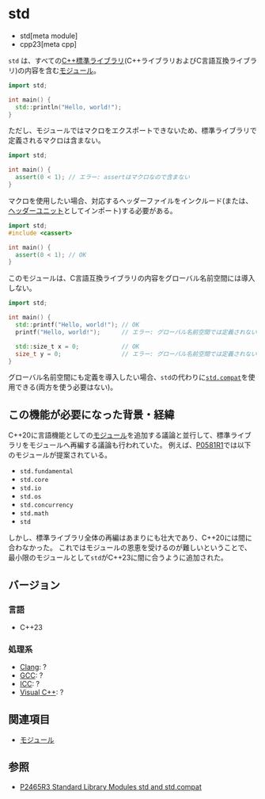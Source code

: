 # std
* std[meta module]
* cpp23[meta cpp]

`std` は、すべての[C++標準ライブラリ](/reference.md)(C++ライブラリおよびC言語互換ライブラリ)の内容を含む[モジュール](/lang/cpp20/modules.md)。

```cpp example
import std;

int main() {
  std::println("Hello, world!");
}
```

ただし、モジュールではマクロをエクスポートできないため、標準ライブラリで定義されるマクロは含まない。

```cpp example
import std;

int main() {
  assert(0 < 1); // エラー: assertはマクロなので含まない
}
```

マクロを使用したい場合、対応するヘッダーファイルをインクルード(または、[ヘッダーユニット](/lang/cpp20/modules.md)としてインポート)する必要がある。

```cpp example
import std;
#include <cassert>

int main() {
  assert(0 < 1); // OK
}
```

このモジュールは、C言語互換ライブラリの内容をグローバル名前空間には導入しない。

```cpp example
import std;

int main() {
  std::printf("Hello, world!"); // OK
  printf("Hello, world!");      // エラー: グローバル名前空間では定義されない

  std::size_t x = 0;            // OK
  size_t y = 0;                 // エラー: グローバル名前空間では定義されない
}
```

グローバル名前空間にも定義を導入したい場合、`std`の代わりに[`std.compat`](std.compat.md)を使用できる(両方を使う必要はない)。

## この機能が必要になった背景・経緯

C++20に言語機能としての[モジュール](/lang/cpp20/modules.md)を追加する議論と並行して、標準ライブラリをモジュールへ再編する議論も行われていた。
例えば、[P0581R1](http://www.open-std.org/jtc1/sc22/wg21/docs/papers/2018/p0581r1.pdf)では以下のモジュールが提案されている。

- `std.fundamental`
- `std.core`
- `std.io`
- `std.os`
- `std.concurrency`
- `std.math`
- `std`

しかし、標準ライブラリ全体の再編はあまりにも壮大であり、C++20には間に合わなかった。
これではモジュールの恩恵を受けるのが難しいということで、最小限のモジュールとして`std`がC++23に間に合うように追加された。

## バージョン
### 言語
- C++23

### 処理系
- [Clang](/implementation.md#clang): ?
- [GCC](/implementation.md#gcc): ?
- [ICC](/implementation.md#icc): ?
- [Visual C++](/implementation.md#visual_cpp): ?

## 関連項目
- [モジュール](/lang/cpp20/modules.md)

## 参照
- [P2465R3 Standard Library Modules std and std.compat](https://www.open-std.org/jtc1/sc22/wg21/docs/papers/2022/p2465r3.pdf)

